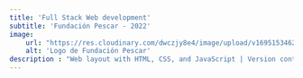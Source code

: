 ```yaml
---
title: 'Full Stack Web development'
subtitle: 'Fundación Pescar - 2022'
image:
    url: "https://res.cloudinary.com/dwczjy8e4/image/upload/v1695153462/portfolio/pescar_ar2t1b.svg"
    alt: 'Logo de Fundación Pescar'
description : "Web layout with HTML, CSS, and JavaScript | Version control with GIT and GitHub | Introduction to MongoDB | Backend development with Node.js | Frontend development with React.js | Development of interpersonal and communication skills"
---
```

